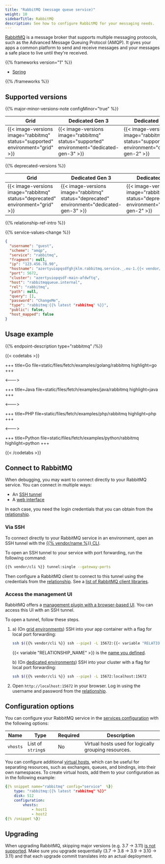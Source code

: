 ```yaml
---
title: "RabbitMQ (message queue service)"
weight: 10
sidebarTitle: RabbitMQ
description: See how to configure RabbitMQ for your messaging needs.
---
```


[RabbitMQ](https://www.rabbitmq.com/documentation.html) is a message broker
that supports multiple messaging protocols, such as the Advanced Message Queuing Protocol (AMQP).
It gives your apps a common platform to send and receive messages
and your messages a safe place to live until they're received.

{{% frameworks version="1" %}}

- [Spring](../guides/spring/rabbitmq.md)

{{% /frameworks %}}

## Supported versions

{{% major-minor-versions-note configMinor="true" %}}

<table>
    <thead>
        <tr>
            <th>Grid</th>
            <th>Dedicated Gen 3</th>
            <th>Dedicated Gen 2</th>
        </tr>
    </thead>
    <tbody>
        <tr>
            <td>{{< image-versions image="rabbitmq" status="supported" environment="grid" >}}</td>
            <td>{{< image-versions image="rabbitmq" status="supported" environment="dedicated-gen-3" >}}</td>
            <td>{{< image-versions image="rabbitmq" status="supported" environment="dedicated-gen-2" >}}</thd>
        </tr>
    </tbody>
</table>

{{% deprecated-versions %}}

<table>
    <thead>
        <tr>
            <th>Grid</th>
            <th>Dedicated Gen 3</th>
            <th>Dedicated Gen 2</th>
        </tr>
    </thead>
    <tbody>
        <tr>
            <td>{{< image-versions image="rabbitmq" status="deprecated" environment="grid" >}}</td>
            <td>{{< image-versions image="rabbitmq" status="deprecated" environment="dedicated-gen-3" >}}</td>
            <td>{{< image-versions image="rabbitmq" status="deprecated" environment="dedicated-gen-2" >}}</thd>
        </tr>
    </tbody>
</table>


{{% relationship-ref-intro %}}

{{% service-values-change %}}

```json
{
  "username": "guest",
  "scheme": "amqp",
  "service": "rabbitmq",
  "fragment": null,
  "ip": "123.456.78.90",
  "hostname": "azertyuiopqsdfghjklm.rabbitmq.service._.eu-1.{{< vendor/urlraw "hostname" >}}",
  "port": 5672,
  "cluster": "azertyuiopqsdf-main-afdwftq",
  "host": "rabbitmqqueue.internal",
  "rel": "rabbitmq",
  "path": null,
  "query": [],
  "password": "ChangeMe",
  "type": "rabbitmq:{{% latest "rabbitmq" %}}",
  "public": false,
  "host_mapped": false
}
```

## Usage example

{{% endpoint-description type="rabbitmq" /%}}

<!-- Version 1: Codetabs using config reader + examples.docs.platform.sh -->
{{< codetabs >}}

+++
title=Go
file=static/files/fetch/examples/golang/rabbitmq
highlight=go
+++

<--->

+++
title=Java
file=static/files/fetch/examples/java/rabbitmq
highlight=java
+++

<--->

+++
title=PHP
file=static/files/fetch/examples/php/rabbitmq
highlight=php
+++

<--->

+++
title=Python
file=static/files/fetch/examples/python/rabbitmq
highlight=python
+++

{{< /codetabs >}}

## Connect to RabbitMQ

When debugging, you may want to connect directly to your RabbitMQ service.
You can connect in multiple ways:

- An [SSH tunnel](#via-ssh)
- A [web interface](#access-the-management-ui)

In each case, you need the login credentials that you can obtain from the [relationship](#relationship-reference).

### Via SSH

To connect directly to your RabbitMQ service in an environment,
open an SSH tunnel with the [{{% vendor/name %}} CLI](../administration/cli/_index.md).

To open an SSH tunnel to your service with port forwarding,
run the following command:

```bash
{{% vendor/cli %}} tunnel:single --gateway-ports
```

Then configure a RabbitMQ client to connect to this tunnel using the credentials from the [relationship](#relationship-reference).
See a [list of RabbitMQ client libraries](https://www.rabbitmq.com/devtools.html).

### Access the management UI

RabbitMQ offers a [management plugin with a browser-based UI](https://www.rabbitmq.com/management.html).
You can access this UI with an SSH tunnel.

To open a tunnel, follow these steps.

1.
   a) (On [grid environments](/glossary.md#grid)) SSH into your app container with a flag for local port forwarding:

    ```bash
    ssh $({{% vendor/cli %}} ssh --pipe) -L 15672:{{< variable "RELATIONSHIP_NAME" >}}.internal:15672
    ```

    {{< variable "RELATIONSHIP_NAME" >}} is the [name you defined](#2-add-the-relationship).

   b) (On [dedicated environments](/glossary.html#dedicated-gen-2)) SSH into your cluster with a flag for local port forwarding:

    ```bash
    ssh $({{% vendor/cli %}} ssh --pipe) -L 15672:localhost:15672
    ```

2.  Open `http://localhost:15672` in your browser.
    Log in using the username and password from the [relationship](#relationship-reference).

## Configuration options

You can configure your RabbitMQ service in the [services configuration](#1-configure-the-service) with the following options:

| Name     | Type              | Required | Description                                          |
|----------|-------------------|----------|------------------------------------------------------|
| `vhosts` | List of `string`s | No       | Virtual hosts used for logically grouping resources. |

You can configure additional [virtual hosts](https://www.rabbitmq.com/vhosts.html),
which can be useful for separating resources, such as exchanges, queues, and bindings, into their own namespaces.
To create virtual hosts, add them to your configuration as in the following example:

```yaml {configFile="services"}
{{% snippet name="rabbitmq" config="service"  %}}
    type: "rabbitmq:{{% latest "rabbitmq" %}}"
    disk: 512
    configuration:
        vhosts:
            - host1
            - host2
{{% /snippet %}}
```

## Upgrading

When upgrading RabbitMQ, skipping major versions (e.g. 3.7 -> 3.11) [is not supported](https://www.rabbitmq.com/upgrade.html#rabbitmq-version-upgradability).
Make sure you upgrade sequentially (3.7 -> 3.8 -> 3.9 -> 3.10 -> 3.11) and that each upgrade commit translates into an actual deployment.
